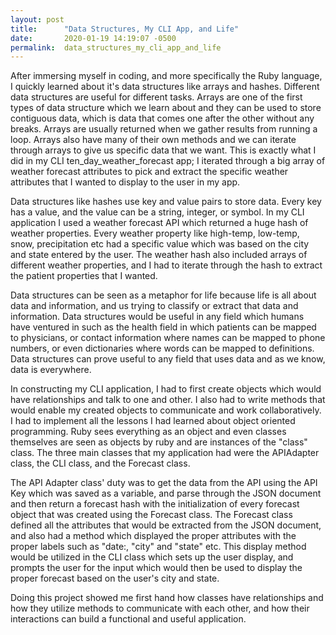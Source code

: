 ```yaml
---
layout: post
title:      "Data Structures, My CLI App, and Life"
date:       2020-01-19 14:19:07 -0500
permalink:  data_structures_my_cli_app_and_life
---
```



After immersing myself in coding, and more specifically the Ruby language, I quickly learned about it's data structures like arrays and hashes. Different data structures are useful for different tasks. Arrays are one of the first types of data structure which we learn about and they can be used to store contiguous data, which is data that comes one after the other without any breaks. Arrays are usually returned when we gather results from running a loop. Arrays also have many of their own methods and we can iterate through arrays to give us specific data that we want. This is exactly what I did in my CLI ten_day_weather_forecast app; I iterated through a big array of weather forecast attributes to pick and extract the specific weather attributes that I wanted to display to the user in my app. 

Data structures like hashes use key and value pairs to store data. Every key has a value, and the value can be a string, integer, or symbol. In my CLI application I used a weather forecast API which returned a huge hash of weather properties. Every weather property like high-temp, low-temp, snow, precipitation etc had a specific value which was based on the city and state entered by the user. The weather hash also included arrays of different weather properties, and I had to iterate through the hash to extract the patient properties that I wanted. 

Data structures can be seen as a metaphor for life because life is all about data and information, and us trying to classify or extract that data and information. Data structures would be useful in any field which humans have ventured in such as the health field in which patients can be mapped to physicians, or contact information where names can be mapped to phone numbers, or even dictionaries where words can be mapped to definitions. Data structures can prove useful to any field that uses data and as we know, data is everywhere. 

In constructing my CLI application, I had to first create objects which would have relationships and talk to one and other. I also had to write methods that would enable my created objects to communicate and work collaboratively. I had to implement all the lessons I had learned about object oriented programming. Ruby sees everything as an object and even classes themselves are seen as objects by ruby and are instances of the "class" class. The three main classes that my application had were the APIAdapter class, the CLI class, and the Forecast class. 

The API Adapter class' duty was to get the data from the API using the API Key which was saved as a variable, and parse through the JSON document and then return a forecast hash with the initialization of every forecast object that was created using the Forecast class. The Forecast class defined all the attributes that would be extracted from the JSON document, and also had a method which displayed the proper attributes with the proper labels such as "date:, "city" and "state" etc. This display method would be utilized in the CLI class which sets up the user display, and prompts the user for the input which would then be used to display the proper forecast based on the user's city and state. 

Doing this project showed me first hand how classes have relationships and how they utilize methods to communicate with each other, and how their interactions can build a functional and useful application. 
